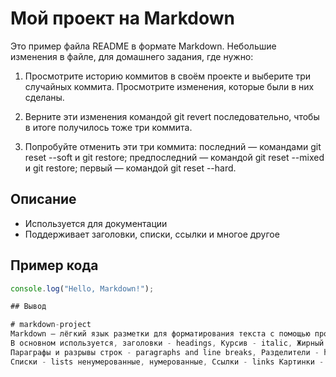
# Мой проект на Markdown

Это пример файла README в формате Markdown.
Небольшие изменения в файле, для домашнего задания, где нужно:

1. Просмотрите историю коммитов в своём проекте и выберите три случайных коммита. 
Просмотрите изменения, которые были в них сделаны.

2. Верните эти изменения командой git revert последовательно, чтобы в итоге получилось тоже три коммита.

3. Попробуйте отменить эти три коммита:
последний — командами git reset --soft и git restore;
предпоследний — командой git reset --mixed и git restore;
первый — командой git reset --hard.


## Описание

- Используется для документации
- Поддерживает заголовки, списки, ссылки и многое другое

## Пример кода

```javascript
console.log("Hello, Markdown!");

## Вывод

# markdown-project
Markdown — лёгкий язык разметки для форматирования текста с помощью простых символов, используемый для создания структурированных документов, заметок и веб-контента.
В основном используется, заголовки - headings, Курсив - italic, Жирный текст - bold, Жирный курсив - bold and italic,
Параграфы и разрывы строк - paragraphs and line breaks, Разделители - horizontal rules, Цитаты - blockquotes,
Списки - lists ненумерованные, нумерованные, Ссылки - links Картинки - images и т.д.
